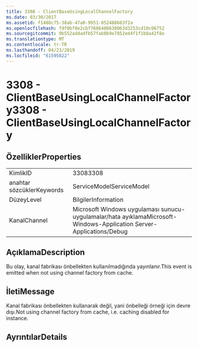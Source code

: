 ```yaml
---
title: 3308 - ClientBaseUsingLocalChannelFactory
ms.date: 03/30/2017
ms.assetid: f1488c75-38ab-47a0-9951-852488683f2a
ms.openlocfilehash: fdf0bf0e2cbf7686408638063d3253cd10c06752
ms.sourcegitcommit: 9b552addadfb57fab0b9e7852ed4f1f1b8a42f8e
ms.translationtype: MT
ms.contentlocale: tr-TR
ms.lasthandoff: 04/23/2019
ms.locfileid: "61595822"
---
```

# <a name="3308---clientbaseusinglocalchannelfactory"></a><span data-ttu-id="25956-102">3308 - ClientBaseUsingLocalChannelFactory</span><span class="sxs-lookup"><span data-stu-id="25956-102">3308 - ClientBaseUsingLocalChannelFactory</span></span>
## <a name="properties"></a><span data-ttu-id="25956-103">Özellikler</span><span class="sxs-lookup"><span data-stu-id="25956-103">Properties</span></span>  
  
|||  
|-|-|  
|<span data-ttu-id="25956-104">Kimlik</span><span class="sxs-lookup"><span data-stu-id="25956-104">ID</span></span>|<span data-ttu-id="25956-105">3308</span><span class="sxs-lookup"><span data-stu-id="25956-105">3308</span></span>|  
|<span data-ttu-id="25956-106">anahtar sözcükler</span><span class="sxs-lookup"><span data-stu-id="25956-106">Keywords</span></span>|<span data-ttu-id="25956-107">ServiceModel</span><span class="sxs-lookup"><span data-stu-id="25956-107">ServiceModel</span></span>|  
|<span data-ttu-id="25956-108">Düzey</span><span class="sxs-lookup"><span data-stu-id="25956-108">Level</span></span>|<span data-ttu-id="25956-109">Bilgiler</span><span class="sxs-lookup"><span data-stu-id="25956-109">Information</span></span>|  
|<span data-ttu-id="25956-110">Kanal</span><span class="sxs-lookup"><span data-stu-id="25956-110">Channel</span></span>|<span data-ttu-id="25956-111">Microsoft Windows uygulaması sunucu-uygulamalar/hata ayıklama</span><span class="sxs-lookup"><span data-stu-id="25956-111">Microsoft-Windows-Application Server-Applications/Debug</span></span>|  
  
## <a name="description"></a><span data-ttu-id="25956-112">Açıklama</span><span class="sxs-lookup"><span data-stu-id="25956-112">Description</span></span>  
 <span data-ttu-id="25956-113">Bu olay, kanal fabrikası önbellekten kullanılmadığında yayınlanır.</span><span class="sxs-lookup"><span data-stu-id="25956-113">This event is emitted when not using channel factory from cache.</span></span>  
  
## <a name="message"></a><span data-ttu-id="25956-114">İleti</span><span class="sxs-lookup"><span data-stu-id="25956-114">Message</span></span>  
 <span data-ttu-id="25956-115">Kanal fabrikası önbellekten kullanarak değil, yani önbelleği örneği için devre dışı.</span><span class="sxs-lookup"><span data-stu-id="25956-115">Not using channel factory from cache, i.e. caching disabled for instance.</span></span>  
  
## <a name="details"></a><span data-ttu-id="25956-116">Ayrıntılar</span><span class="sxs-lookup"><span data-stu-id="25956-116">Details</span></span>
